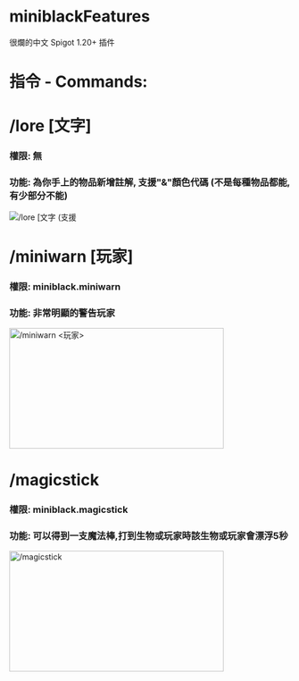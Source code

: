 <h1>miniblackFeatures</h1>
很爛的中文 Spigot 1.20+ 插件</h3>
<h1>指令 - Commands:</h1>
<h1>/lore [文字] </h1>
<h3>權限: 無</h3>
<h3>功能: 為你手上的物品新增註解, 支援"&"顏色代碼 (不是每種物品都能, 有少部分不能)</h3>
<img src="https://media.discordapp.net/attachments/1114834462430212177/1266651055127793715/image.png?ex=66a5ec38&is=66a49ab8&hm=3c84e758e1288e88352c385a5bbc1656e42eebefa05e6a470d0c8ed69f29da57&=&format=webp&quality=lossless&width=587&height=137" alt="/lore [文字 (支援"&"顏色代碼)] ">
<h1>/miniwarn [玩家] </h1>
<h3>權限: miniblack.miniwarn</h3>
<h3>功能: 非常明顯的警告玩家</h3>
<img src="https://sss.feathermc.com/N4UqoTZB.png" alt="/miniwarn <玩家>" width="384" height="216">
<h1>/magicstick</h1>
<h3>權限: miniblack.magicstick</h3>
<h3>功能: 可以得到一支魔法棒,打到生物或玩家時該生物或玩家會漂浮5秒</h3>
<img src="https://sss.feathermc.com/RPBBwa2k.png" alt="/magicstick" width="384" height="216">
